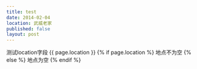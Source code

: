 ```yaml
---
title: test
date: 2014-02-04
location: 武威老家
published: false
layout: post
---
```

测试location字段
{{ page.location }}
{% if page.location %}
地点不为空
{% else %}
地点为空
{% endif %}
